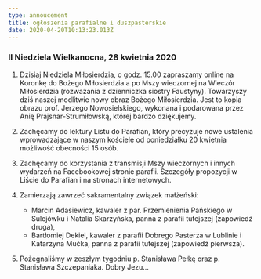 ```yaml
---
type: annoucement
title: ogłoszenia parafialne i duszpasterskie
date: 2020-04-20T10:13:23.013Z
---
```


### II Niedziela Wielkanocna, 28 kwietnia 2020

1. Dzisiaj Niedziela Miłosierdzia, o godz. 15.00 zapraszamy online na Koronkę do Bożego Miłosierdzia a po Mszy wieczornej na Wieczór Miłosierdzia (rozważania z dzienniczka siostry Faustyny). Towarzyszy dziś naszej modlitwie nowy obraz Bożego Miłosierdzia. Jest to kopia obrazu prof. Jerzego Nowosielskiego, wykonana i podarowana przez Anię Prajsnar-Strumiłowską, której bardzo dziękujemy.

2. Zachęcamy do lektury Listu do Parafian, który precyzuje nowe ustalenia wprowadzające w naszym kościele od poniedziałku 20 kwietnia możliwość obecności 15 osób.

3. Zachęcamy do korzystania z transmisji Mszy wieczornych i innych wydarzeń na Facebookowej stronie parafii. Szczegóły propozycji w Liście do Parafian i na stronach internetowych.

4. Zamierzają zawrzeć sakramentalny związek małżeński:
   - Marcin Adasiewicz, kawaler z par. Przemienienia Pańskiego w Sulejówku i Natalia Skarzyńska, panna z parafii tutejszej (zapowiedź druga),
   - Bartłomiej Dekiel, kawaler z parafii Dobrego Pasterza w Lublinie i Katarzyna Mućka, panna z parafii tutejszej (zapowiedź pierwsza).
5. Pożegnaliśmy w zeszłym tygodniu p. Stanisława Pełkę oraz p. Stanisława Szczepaniaka. Dobry Jezu…
